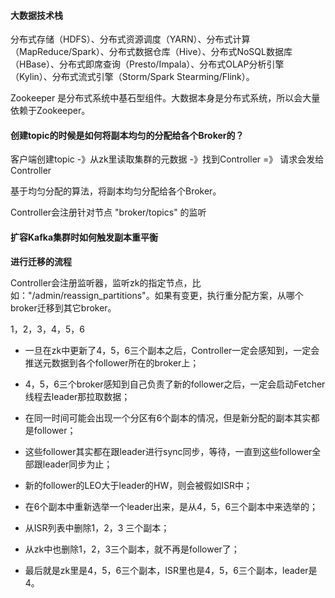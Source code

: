 #### 大数据技术栈

分布式存储（HDFS）、分布式资源调度（YARN）、分布式计算（MapReduce/Spark）、分布式数据仓库（Hive）、分布式NoSQL数据库（HBase）、分布式即席查询（Presto/Impala）、分布式OLAP分析引擎（Kylin）、分布式流式引擎（Storm/Spark Stearming/Flink）。

Zookeeper 是分布式系统中基石型组件。大数据本身是分布式系统，所以会大量依赖于Zookeeper。

#### 创建topic的时候是如何将副本均匀的分配给各个Broker的？

客户端创建topic  -》从zk里读取集群的元数据 -》找到Controller =》 请求会发给Controller

基于均匀分配的算法，将副本均匀分配给各个Broker。

Controller会注册针对节点 "broker/topics" 的监听

#### 扩容Kafka集群时如何触发副本重平衡

**进行迁移的流程**

Controller会注册监听器，监听zk的指定节点，比如："/admin/reassign_partitions"。如果有变更，执行重分配方案，从哪个broker迁移到其它broker。

1，2，3，4，5，6

- 一旦在zk中更新了4，5，6三个副本之后，Controller一定会感知到，一定会推送元数据到各个follower所在的broker上；

- 4，5，6三个broker感知到自己负责了新的follower之后，一定会启动Fetcher线程去leader那拉取数据；

- 在同一时间可能会出现一个分区有6个副本的情况，但是新分配的副本其实都是follower；

- 这些follower其实都在跟leader进行sync同步，等待，一直到这些follower全部跟leader同步为止；

- 新的follower的LEO大于leader的HW，则会被假如ISR中；

- 在6个副本中重新选举一个leader出来，是从4，5，6三个副本中来选举的；

- 从ISR列表中删除1，2，3 三个副本；

- 从zk中也删除1，2，3三个副本，就不再是follower了；

- 最后就是zk里是4，5，6三个副本，ISR里也是4，5，6三个副本，leader是4。

  